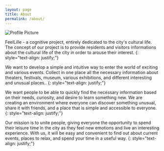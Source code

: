 ```yaml
---
layout: page
title: About
permalink: /about/
---
```


<img src="{{ site.baseurl }}/assets/profile-placeholder.gif" title="Profile Picture" class="profile">

FeelLille - a cognitive project, entirely dedicated to the city's cultural life. The concept of our project is to provide residents and visitors informations about the cultural life of the city in order to arouse their interest.
{: style="text-align: justify;"}

We want to develop a simple and intuitive way to enter the world of exciting and various events. Collect in one place all the necessary information about  theaters, festivals, museum, various exhibitions, and different interesting and unusual places..
{: style="text-align: justify;"}

We want people to be able to quickly find the necessary information based on their needs, curiosity, and desire to learn something new. We are creating an environment where everyone can discover something unusual, share it with friends, and a place that is simple and accessible to everyone.
{: style="text-align: justify;"}

Our mission is to unite people, giving everyone the opportunity to spend their leisure time in the city as they feel new emotions and live an interesting experience. With us, it will be easy and convenient to find out about current events, places to relax, and spend your time in a useful way.
{: style="text-align: justify;"}